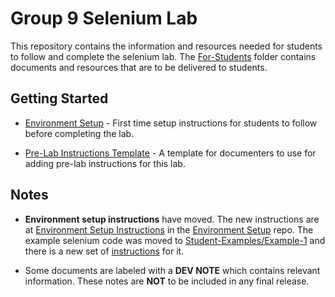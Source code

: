 # Group 9 Selenium Lab

This repository contains the information and resources needed for students to follow and complete the selenium lab. The [For-Students](For-Students) folder contains documents and resources that are to be delivered to students.

## Getting Started

- [Environment Setup](https://github.com/CSC-256-Group-Project-9/Group-9-Environment-Setup/blob/main/For-Students/getting-started.md) - First time setup instructions for students to follow before completing the lab.

- [Pre-Lab Instructions Template](https://github.com/CSC-256-Group-Project-9/Group-9-Environment-Setup/blob/main/pre-lab-instructions-template.md) - A template for documenters to use for adding pre-lab instructions for this lab.

## Notes

- **Environment setup instructions** have moved. The new instructions are at [Environment Setup Instructions](https://github.com/CSC-256-Group-Project-9/Group-9-Environment-Setup/blob/main/For-Students/getting-started.md) in the [Environment Setup](https://github.com/CSC-256-Group-Project-9/Group-9-Environment-Setup) repo. The example selenium code was moved to [Student-Examples/Example-1](Student-Examples/Example-1) and there is a new set of [instructions](Student-Examples/Example-1/instructions.md) for it.

- Some documents are labeled with a **DEV NOTE** which contains relevant information. These notes are **NOT** to be included in any final release.
